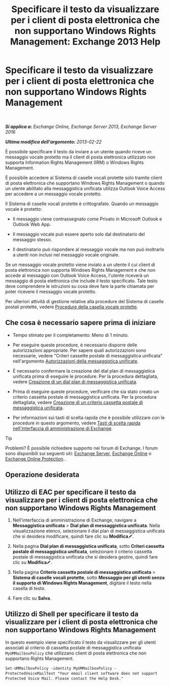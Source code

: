 ﻿---
title: 'Specificare il testo da visualizzare per i client di posta elettronica che non supportano Windows Rights Management: Exchange 2013 Help'
TOCTitle: Specificare il testo da visualizzare per i client di posta elettronica che non supportano Windows Rights Management
ms:assetid: a9b2238a-b534-469c-a0c3-2768bc3d005b
ms:mtpsurl: https://technet.microsoft.com/it-it/library/Ee423552(v=EXCHG.150)
ms:contentKeyID: 52057322
ms.date: 05/22/2018
mtps_version: v=EXCHG.150
ms.translationtype: MT
---

# Specificare il testo da visualizzare per i client di posta elettronica che non supportano Windows Rights Management

 

_**Si applica a:** Exchange Online, Exchange Server 2013, Exchange Server 2016_

_**Ultima modifica dell'argomento:** 2013-02-22_

È possibile specificare il testo da inviare a un utente quando riceve un messaggio vocale protetto ma il client di posta elettronica utilizzato non supporta Information Rights Management (IRM) o Windows Rights Management.

È possibile accedere al Sistema di caselle vocali protette solo tramite client di posta elettronica che supportano Windows Rights Management o quando un utente abilitato alla messaggistica unificata utilizza Outlook Voice Access per accedere a un messaggio vocale protetto.

Il Sistema di caselle vocali protette è crittografato. Quando un messaggio vocale è protetto:

  - Il messaggio viene contrassegnato come Privato in Microsoft Outlook e Outlook Web App.

  - Il messaggio vocale può essere aperto solo dal destinatario del messaggio stesso.

  - Il destinatario può rispondere al messaggio vocale ma non può inoltrarlo a utenti non inclusi nel messaggio vocale originale.

Se un messaggio vocale protetto viene inviato a un utente il cui client di posta elettronica non supporta Windows Rights Management e che non accede al messaggio con Outlook Voice Access, l'utente riceverà un messaggio di posta elettronica che include il testo specificato. Tale testo deve comprendere le istruzioni su cosa deve fare la parte chiamata per poter ricevere il messaggio vocale protetto.

Per ulteriori attività di gestione relative alla procedure del Sistema di caselle postali protette, vedere [Procedure della casella vocale protette](protected-voice-mail-procedures-exchange-2013-help.md).

## Che cosa è necessario sapere prima di iniziare

  - Tempo stimato per il completamento: Meno di 1 minuto.

  - Per eseguire queste procedure, è necessario disporre delle autorizzazioni appropriate. Per sapere quali autorizzazioni sono necessarie, vedere "Criteri cassette postale di messaggistica unificata" nell'argomento [Autorizzazioni della messaggistica unificate](unified-messaging-permissions-exchange-2013-help.md).

  - È necessario confermare la creazione del dial plan di messaggistica unificata prima di eseguire le procedure. Per la procedura dettagliata, vedere [Creazione di un dial plan di messaggistica unificata](create-a-um-dial-plan-exchange-2013-help.md).

  - Prima di eseguire queste procedure, verificare che sia stato creato un criterio cassetta postale di messaggistica unificata. Per la procedura dettagliata, vedere [Creazione di un criterio cassetta postale di messaggistica unificata](create-a-um-mailbox-policy-exchange-2013-help.md).

  - Per informazioni sui tasti di scelta rapida che è possibile utilizzare con le procedure in questo argomento, vedere [Tasti di scelta rapida nell'interfaccia di amministrazione di Exchange](keyboard-shortcuts-in-the-exchange-admin-center-exchange-online-protection-help.md).


> [!TIP]
> Problemi? È possibile richiedere supporto nei forum di Exchange. I forum sono disponibili sui seguenti siti: <A href="https://go.microsoft.com/fwlink/p/?linkid=60612">Exchange Server</A>, <A href="https://go.microsoft.com/fwlink/p/?linkid=267542">Exchange Online</A> o <A href="https://go.microsoft.com/fwlink/p/?linkid=285351">Exchange Online Protection</A>..



## Operazione desiderata

## Utilizzo di EAC per specificare il testo da visualizzare per i client di posta elettronica che non supportano Windows Rights Management

1.  Nell'interfaccia di amministrazione di Exchange, navigare a **Messaggistica unificata** \> **Dial plan di messaggistica unificata**. Nella visualizzazione elenco, selezionare il dial plan di messaggistica unificata che si desidera modificare, quindi fare clic su **Modifica**![Icona Modifica](images/JJ218640.6f53ccb2-1f13-4c02-bea0-30690e6ea71d(EXCHG.150).gif "Icona Modifica").

2.  Nella pagina **Dial plan di messaggistica unificata**, sotto **Criteri cassetta postale di messaggistica unificata**, selezionare il criterio cassetta postale di messaggistica unificata che si desidera gestire, quindi fare clic su **Modifica**![Icona Modifica](images/JJ218640.6f53ccb2-1f13-4c02-bea0-30690e6ea71d(EXCHG.150).gif "Icona Modifica").

3.  Nella pagina **Criterio cassetta postale di messaggistica unificata** \> **Sistema di caselle vocali protette**, sotto **Messaggio per gli utenti senza il supporto di Windows Rights Management**, digitare il testo nella casella di testo.

4.  Fare clic su **Salva**.

## Utilizzo di Shell per specificare il testo da visualizzare per i client di posta elettronica che non supportano Windows Rights Management

In questo esempio viene specificato il testo da visualizzare per gli utenti associati al criterio di cassetta postale di messaggistica unificata `MyUMMailboxPolicy` che utilizzano client di posta elettronica che non supportano Rights Management.

    Set-UMMailboxPolicy -identity MyUMMailboxPolicy -ProtectedVoiceMailText "Your email client software does not support Protected Voice Mail. Please contact the Help Desk."

